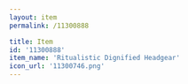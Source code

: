 ```yaml
---
layout: item
permalink: /11300888

title: Item
id: '11300888'
item_name: 'Ritualistic Dignified Headgear'
icon_url: '11300746.png'
---
```

